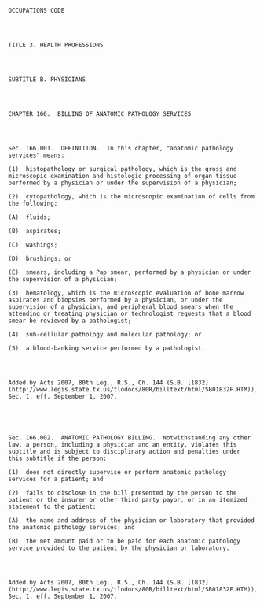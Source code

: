 ﻿
    
    
    	
    					
    
    
    OCCUPATIONS CODE
    
      
    
    
    TITLE 3. HEALTH PROFESSIONS
    
      
    
    
    SUBTITLE B. PHYSICIANS
    
      
    
    
    CHAPTER 166.  BILLING OF ANATOMIC PATHOLOGY SERVICES
    
      
    
    
    Sec. 166.001.  DEFINITION.  In this chapter, "anatomic pathology services" means:
    
    (1)  histopathology or surgical pathology, which is the gross and microscopic examination and histologic processing of organ tissue performed by a physician or under the supervision of a physician;
    
    (2)  cytopathology, which is the microscopic examination of cells from the following:
    
    (A)  fluids;
    
    (B)  aspirates;
    
    (C)  washings;
    
    (D)  brushings; or
    
    (E)  smears, including a Pap smear, performed by a physician or under the supervision of a physician;
    
    (3)  hematology, which is the microscopic evaluation of bone marrow aspirates and biopsies performed by a physician, or under the supervision of a physician, and peripheral blood smears when the attending or treating physician or technologist requests that a blood smear be reviewed by a pathologist;
    
    (4)  sub-cellular pathology and molecular pathology; or
    
    (5)  a blood-banking service performed by a pathologist.
    
    
    
    
    Added by Acts 2007, 80th Leg., R.S., Ch. 144 (S.B. [1832](http://www.legis.state.tx.us/tlodocs/80R/billtext/html/SB01832F.HTM)), Sec. 1, eff. September 1, 2007.
    
    
    
    
    
    Sec. 166.002.  ANATOMIC PATHOLOGY BILLING.  Notwithstanding any other law, a person, including a physician and an entity, violates this subtitle and is subject to disciplinary action and penalties under this subtitle if the person:
    
    (1)  does not directly supervise or perform anatomic pathology services for a patient; and
    
    (2)  fails to disclose in the bill presented by the person to the patient or the insurer or other third party payor, or in an itemized statement to the patient:
    
    (A)  the name and address of the physician or laboratory that provided the anatomic pathology services; and
    
    (B)  the net amount paid or to be paid for each anatomic pathology service provided to the patient by the physician or laboratory.
    
    
    
    
    Added by Acts 2007, 80th Leg., R.S., Ch. 144 (S.B. [1832](http://www.legis.state.tx.us/tlodocs/80R/billtext/html/SB01832F.HTM)), Sec. 1, eff. September 1, 2007.
    
    
    
    
    				
